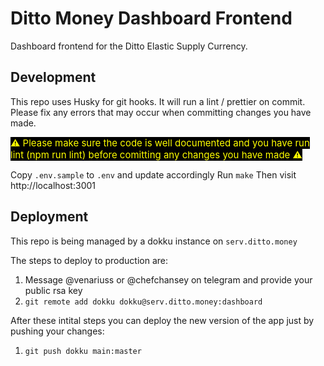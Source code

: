 # Ditto Money Dashboard Frontend

Dashboard frontend for the Ditto Elastic Supply Currency.

## Development
This repo uses Husky for git hooks. It will run a lint / prettier on commit. Please fix any errors that may occur when committing changes you have made.

<span style="color:yellow;font-size:15px;background:black;">⚠️ Please make sure the code is well documented and you have run lint (npm run lint) before comitting any changes you have made ⚠️</span>

Copy `.env.sample` to `.env` and update accordingly
Run `make`
Then visit http://localhost:3001

## Deployment
This repo is being managed by a dokku instance on `serv.ditto.money`

The steps to deploy to production are:
1. Message @venariuss or @chefchansey on telegram and provide your public rsa key
2. `git remote add dokku dokku@serv.ditto.money:dashboard`

After these intital steps you can deploy the new version of the app just by pushing your changes:
1. `git push dokku main:master`